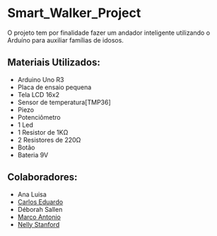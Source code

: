 # Smart_Walker_Project
O projeto tem por finalidade fazer um andador inteligente utilizando o Arduíno para auxiliar famílias de idosos. 

## Materiais Utilizados:
- Arduino Uno R3
- Placa de ensaio pequena
- Tela LCD 16x2
- Sensor de temperatura[TMP36]
- Piezo
- Potenciômetro
- 1 Led
- 1 Resistor de 1KΩ
- 2 Resistores de 220Ω
- Botão
- Bateria 9V

## Colaboradores:
- Ana Luisa
- [Carlos Eduardo](https://github.com/carloseduardocsf)
- Déborah Sallen
- [Marco Antonio](https://github.com/Marrquito)
- [Nelly Stanford](https://github.com/nellystanford)
